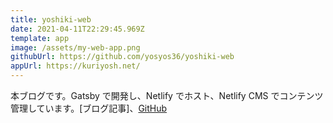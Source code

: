 ```yaml
---
title: yoshiki-web
date: 2021-04-11T22:29:45.969Z
template: app
image: /assets/my-web-app.png
githubUrl: https://github.com/yosyos36/yoshiki-web
appUrl: https://kuriyosh.net/
---
```

本ブログです。Gatsby で開発し、Netlify でホスト、Netlify CMS でコンテンツ管理しています。[ブログ記事]、[GitHub](https://github.com/yosyos36/yoshiki-web/)